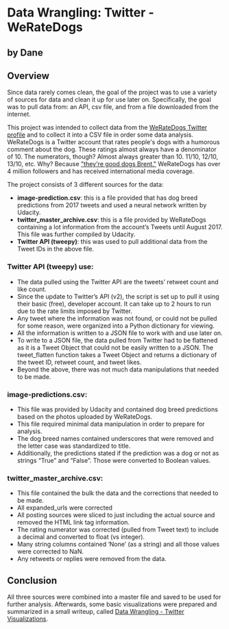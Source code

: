 # Data Wrangling: Twitter - WeRateDogs
## by Dane

## Overview

Since data rarely comes clean, the goal of the project was to use a variety of sources for data and clean it up for use later on.  Specifically, the goal was to pull data from: an API, csv file, and from a file downloaded from the internet.

This project was intended to collect data from the [WeRateDogs Twitter profile](https://twitter.com/dog_rates?) and to collect it into a CSV file in order some data analysis.  WeRateDogs is a Twitter account that rates people's dogs with a humorous comment about the dog. These ratings almost always have a denominator of 10. The numerators, though? Almost always greater than 10. 11/10, 12/10, 13/10, etc. Why? Because ["they're good dogs Brent."](https://knowyourmeme.com/memes/theyre-good-dogs-brent) WeRateDogs has over 4 million followers and has received international media coverage.

The project consists of 3 different sources for the data:

- **image-prediction.csv**: this is a file provided that has dog breed predictions from 2017 tweets and used a neural network written by Udacity.
- **twitter_master_archive.csv**: this is a file provided by WeRateDogs containing a lot information from the account’s Tweets until August 2017.  This file was further compiled by Udacity.
- **Twitter API (tweepy)**: this was used to pull additional data from the Tweet IDs in the above file. 

### Twitter API (tweepy) use:

- The data pulled using the Twitter API are the tweets’ retweet count and like count.
- Since the update to Twitter’s API (v2), the script is set up to pull it using their basic (free), developer account.  It can take up to 2 hours to run due to the rate limits imposed by Twitter.
- Any tweet where the information was not found, or could not be pulled for some reason, were organized into a Python dictionary for viewing.
- All the information is written to a JSON file to work with and use later on.
- To write to a JSON file, the data pulled from Twitter had to be flattened as it is a Tweet Object that could not be easily written to a JSON.  The tweet_flatten function takes a Tweet Object and returns a dictionary of the tweet ID, retweet count, and tweet likes.
- Beyond the above, there was not much data manipulations that needed to be made.

### image-predictions.csv:

- This file was provided by Udacity and contained dog breed predictions based on the photos uploaded by WeRateDogs.
- This file required minimal data manipulation in order to prepare for analysis.
- The dog breed names contained underscores that were removed and the letter case was standardized to title.
- Additionally, the predictions stated if the prediction was a dog or not as strings “True” and “False”.  Those were converted to Boolean values.

### twitter_master_archive.csv:

- This file contained the bulk the data and the corrections that needed to be made.
- All expanded_urls were corrected 
- All posting sources were sliced to just including the actual source and removed the HTML link tag information.
- The rating numerator was corrected (pulled from Tweet text) to include a decimal and converted to float (vs integer).
- Many string columns contained ‘None’ (as a string) and all those values were corrected to NaN.
- Any retweets or replies were removed from the data.


## Conclusion 

All three sources were combined into a master file and saved to be used for further analysis.  Afterwards, some basic visualizations were prepared and summarized in a small writeup, called [Data Wrangling - Twitter Visualizations](/data-wrangling-twitter-visualizations.pdf).

